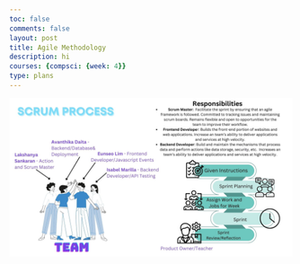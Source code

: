 ```yaml
---
toc: false
comments: false
layout: post
title: Agile Methodology
description: hi
courses: {compsci: {week: 4}}
type: plans
---
```


<img src= "Scrum Process.jpg" alt="Agile Methodology">